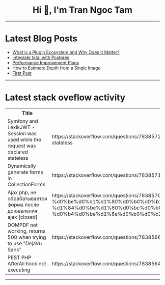 <h1 align="center">Hi 👋, I'm Tran Ngoc Tam</h1>

---

# Latest Blog Posts 
<!-- BLOG-POST-LIST:START -->
- [What is a Plugin Ecosystem and Why Does It Matter?](https://dev.to/buildwebcrumbs/what-is-a-plugin-ecosystem-and-why-does-it-matter-3024)
- [Integrate txtai with Postgres](https://dev.to/neuml/integrate-txtai-with-postgres-eaj)
- [Performance Improvement Plans](https://dev.to/nandinishinduja/performance-improvement-plans-cip)
- [How to Estimate Depth from a Single Image](https://dev.to/voxel51/how-to-estimate-depth-from-a-single-image-o3a)
- [First Post](https://dev.to/liucanzhu/first-post-18kk)
<!-- BLOG-POST-LIST:END -->

---

# Latest stack oveflow activity
<table>
  <tr><th>Title</th><th>Link</th></tr>
  <!-- STACKOVERFLOW:START --><tr><td>Symfony and LexikJWT - Session was used while the request was declared stateless</td><td>https://stackoverflow.com/questions/78385724/symfony-and-lexikjwt-session-was-used-while-the-request-was-declared-stateless</td></tr><tr><td>Dynamically generate forms in CollectionForms</td><td>https://stackoverflow.com/questions/78385718/dynamically-generate-forms-in-collectionforms</td></tr><tr><td>Ajax php, не обрабатывается форма после доюавления ajax [closed]</td><td>https://stackoverflow.com/questions/78385709/ajax-php-%d0%bd%d0%b5-%d0%be%d0%b1%d1%80%d0%b0%d0%b1%d0%b0%d1%82%d1%8b%d0%b2%d0%b0%d0%b5%d1%82%d1%81%d1%8f-%d1%84%d0%be%d1%80%d0%bc%d0%b0-%d0%bf%d0%be%d1%81%d0%bb%d0%b5-%d0%b4%d0%be%d1%8e%d0%b0%d0%b2%d0%bb%d0%b5%d0%bd%d0%b8%d1%8f-ajax</td></tr><tr><td>DOMPDF not working, returns 500 when trying to use &quot;DejaVu Sans&quot;</td><td>https://stackoverflow.com/questions/78385661/dompdf-not-working-returns-500-when-trying-to-use-dejavu-sans</td></tr><tr><td>PEST PHP AfterAll hook not executing</td><td>https://stackoverflow.com/questions/78385647/pest-php-afterall-hook-not-executing</td></tr><!-- STACKOVERFLOW:END -->
</table>

---


